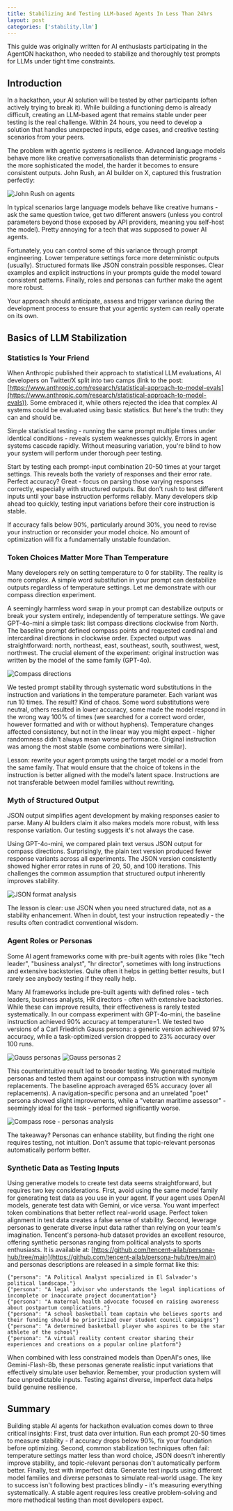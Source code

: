 ```yaml
---
title: Stabilizing And Testing LLM-based Agents In Less Than 24hrs
layout: post
categories: ['stability,llm']
---
```


This guide was originally written for AI enthusiasts participating in the AgentON hackathon, who needed to stabilize and thoroughly test prompts for LLMs under tight time constraints. 

<!--more--> 

## Introduction

In a hackathon, your AI solution will be tested by other participants (often actively trying to break it). While building a functioning demo is already difficult, creating an LLM-based agent that remains stable under peer testing is the real challenge. Within 24 hours, you need to develop a solution that handles unexpected inputs, edge cases, and creative testing scenarios from your peers.

The problem with agentic systems is resilience. Advanced language models behave more like creative conversationalists than deterministic programs - the more sophisticated the model, the harder it becomes to ensure consistent outputs. John Rush, an AI builder on X, captured this frustration perfectly:

<img src="/assets/images/rush_on_agents.png" alt="John Rush on agents" style="max-width: 100%; height: auto;"/>


In typical scenarios large language models behave like creative humans - ask the same question twice, get two different answers (unless you control parameters beyond those exposed by API providers, meaning you self-host the model). Pretty annoying for a tech that was supposed to power AI agents.

Fortunately, you can control some of this variance through prompt engineering. Lower temperature settings force more deterministic outputs (usually). Structured formats like JSON constrain possible responses. Clear examples and explicit instructions in your prompts guide the model toward consistent patterns. Finally, roles and personas can further make the agent more robust.

Your approach should anticipate, assess and trigger variance during the development process to ensure that your agentic system can really operate on its own. 

## Basics of LLM Stabilization 

### Statistics Is Your Friend

When Anthropic published their approach to statistical LLM evaluations, AI developers on Twitter/X split into two camps (link to the post: [https://www.anthropic.com/research/statistical-approach-to-model-evals](https://www.anthropic.com/research/statistical-approach-to-model-evals)). Some embraced it, while others rejected the idea that complex AI systems could be evaluated using basic statistics. But here's the truth: they can and should be.

Simple statistical testing - running the same prompt multiple times under identical conditions - reveals system weaknesses quickly. Errors in agent systems cascade rapidly. Without measuring variation, you're blind to how your system will perform under thorough peer testing.

Start by testing each prompt-input combination 20-50 times at your target settings. This reveals both the variety of responses and their error rate. Perfect accuracy? Great - focus on parsing those varying responses correctly, especially with structured outputs. But don't rush to test different inputs until your base instruction performs reliably. Many developers skip ahead too quickly, testing input variations before their core instruction is stable.

If accuracy falls below 90%, particularly around 30%, you need to revise your instruction or reconsider your model choice. No amount of optimization will fix a fundamentally unstable foundation.

### Token Choices Matter More Than Temperature

Many developers rely on setting temperature to 0 for stability. The reality is more complex. A simple word substitution in your prompt can destabilize outputs regardless of temperature settings. Let me demonstrate with our compass direction experiment.

A seemingly harmless word swap in your prompt can destabilize outputs or break your system entirely, independently of temperature settings. We gave GPT-4o-mini a simple task: list compass directions clockwise from North. The baseline prompt defined compass points and requested cardinal and intercardinal directions in clockwise order. Expected output was straightforward: north, northeast, east, southeast, south, southwest, west, northwest. The crucial element of the experiment: original instruction was written by the model of the same family (GPT-4o). 

<img src="/assets/images/compass_rose.png" alt="Compass directions" style="max-width: 100%; height: auto;"/>

We tested prompt stability through systematic word substitutions in the instruction and variations in the temperature parameter. Each variant was run 10 times. The result? Kind of chaos. Some word substitutions were neutral, others resulted in lower accuracy, some made the model respond in the wrong way 100% of times (we searched for a correct word order, however formatted and with or without hyphens). Temperature changes affected consistency, but not in the linear way you might expect - higher randomness didn't always mean worse performance. Original instruction was among the most stable (some combinations were similar). 

Lesson: rewrite your agent prompts using the target model or a model from the same family. That would ensure that the choice of tokens in the instruction is better aligned with the model's latent space. Instructions are not transferable between model families without rewriting.

### Myth of Structured Output

JSON output simplifies agent development by making responses easier to parse. Many AI builders claim it also makes models more robust, with less response variation. Our testing suggests it's not always the case.

Using GPT-4o-mini, we compared plain text versus JSON output for compass directions. Surprisingly, the plain text version produced fewer response variants across all experiments. The JSON version consistently showed higher error rates in runs of 20, 50, and 100 iterations. This challenges the common assumption that structured output inherently improves stability.

<img src="/assets/images/compass_rose2.png" alt="JSON format analysis" style="max-width: 100%; height: auto;"/>

The lesson is clear: use JSON when you need structured data, not as a stability enhancement. When in doubt, test your instruction repeatedly - the results often contradict conventional wisdom.

### Agent Roles or Personas

Some AI agent frameworks come with pre-built agents with roles (like "tech leader", "business analyst", "hr director", sometimes with long instructions and extensive backstories. Quite often it helps in getting better results, but I rarely see anybody testing if they really help.

Many AI frameworks include pre-built agents with defined roles - tech leaders, business analysts, HR directors - often with extensive backstories. While these can improve results, their effectiveness is rarely tested systematically.
In our compass experiment with GPT-4o-mini, the baseline instruction achieved 90% accuracy at temperature=1. We tested two versions of a Carl Friedrich Gauss persona: a generic version achieved 97% accuracy, while a task-optimized version dropped to 23% accuracy over 100 runs. 

<img src="/assets/images/persona1.png" alt="Gauss personas" style="max-width: 100%; height: auto;"/>

<img src="/assets/images/persona2.png" alt="Gauss personas 2" style="max-width: 100%; height: auto;"/>

This counterintuitive result led to broader testing.
We generated multiple personas and tested them against our compass instruction with synonym replacements. The baseline approach averaged 65% accuracy (over all replacements). A navigation-specific persona and an unrelated "poet" persona showed slight improvements, while a "veteran maritime assessor" - seemingly ideal for the task - performed significantly worse.

<img src="/assets/images/compass_rose_personas.png" alt="Compass rose - personas analysis" style="max-width: 100%; height: auto;"/>


The takeaway? Personas can enhance stability, but finding the right one requires testing, not intuition. Don't assume that topic-relevant personas automatically perform better.

### Synthetic Data as Testing Inputs

Using generative models to create test data seems straightforward, but requires two key considerations.
First, avoid using the same model family for generating test data as you use in your agent. If your agent uses OpenAI models, generate test data with Gemini, or vice versa. You want imperfect token combinations that better reflect real-world usage. Perfect token alignment in test data creates a false sense of stability.
Second, leverage personas to generate diverse input data rather than relying on your team's imagination. Tencent's persona-hub dataset provides an excellent resource, offering synthetic personas ranging from political analysts to sports enthusiasts. It is  available at: [https://github.com/tencent-ailab/persona-hub/tree/main](https://github.com/tencent-ailab/persona-hub/tree/main) and personas descriptions are released in a simple format like this:
```
{"persona": "A Political Analyst specialized in El Salvador's political landscape."}
{"persona": "A legal advisor who understands the legal implications of incomplete or inaccurate project documentation"}
{"persona": "A maternal health advocate focused on raising awareness about postpartum complications."}
{"persona": "A school basketball team captain who believes sports and their funding should be prioritized over student council campaigns"}
{"persona": "A determined basketball player who aspires to be the star athlete of the school"}
{"persona": "A virtual reality content creator sharing their experiences and creations on a popular online platform"}
```

When combined with less constrained models than OpenAI's ones, like Gemini-Flash-8b, these personas generate realistic input variations that effectively simulate user behavior.
Remember, your production system will face unpredictable inputs. Testing against diverse, imperfect data helps build genuine resilience.

## Summary

Building stable AI agents for hackathon evaluation comes down to three critical insights: First, trust data over intuition. Run each prompt 20-50 times to measure stability - if accuracy drops below 90%, fix your foundation before optimizing. Second, common stabilization techniques often fail: temperature settings matter less than word choice, JSON doesn't inherently improve stability, and topic-relevant personas don't automatically perform better. Finally, test with imperfect data. Generate test inputs using different model families and diverse personas to simulate real-world usage.
The key to success isn't following best practices blindly - it's measuring everything systematically. A stable agent requires less creative problem-solving and more methodical testing than most developers expect.

